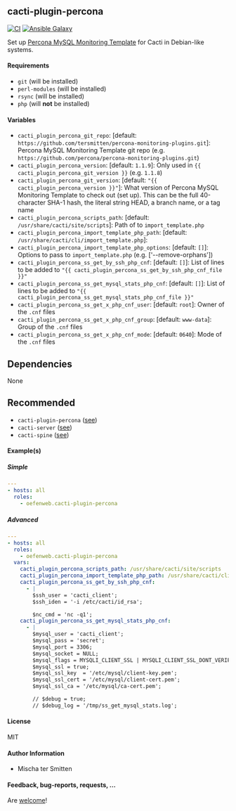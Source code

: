 ## cacti-plugin-percona

[![CI](https://github.com/Oefenweb/ansible-cacti-plugin-percona/workflows/CI/badge.svg)](https://github.com/Oefenweb/ansible-cacti-plugin-percona/actions?query=workflow%3ACI)
[![Ansible Galaxy](http://img.shields.io/badge/ansible--galaxy-cacti--plugin--percona-blue.svg)](https://galaxy.ansible.com/Oefenweb/cacti_plugin_percona)

Set up [Percona MySQL Monitoring Template](https://www.percona.com/doc/percona-monitoring-plugins/1.0/cacti/mysql-templates.html) for Cacti in Debian-like systems.

#### Requirements

* `git` (will be installed)
* `perl-modules` (will be installed)
* `rsync` (will be installed)
* `php` (will **not** be installed)

#### Variables

* `cacti_plugin_percona_git_repo`: [default: `https://github.com/tersmitten/percona-monitoring-plugins.git`]: Percona MySQL Monitoring Template git repo (e.g. `https://github.com/percona/percona-monitoring-plugins.git`)
* `cacti_plugin_percona_version`: [default: `1.1.9`]: Only used in `{{ cacti_plugin_percona_git_version }}` (e.g. `1.1.8`)
* `cacti_plugin_percona_git_version`: [default: `"{{ cacti_plugin_percona_version }}"`]: What version of Percona MySQL Monitoring Template to check out (set up). This can be the full 40-character SHA-1 hash, the literal string HEAD, a branch name, or a tag name
* `cacti_plugin_percona_scripts_path`: [default: `/usr/share/cacti/site/scripts`]: Path of to `import_template.php`
* `cacti_plugin_percona_import_template_php_path`: [default: `/usr/share/cacti/cli/import_template.php`]:
* `cacti_plugin_percona_import_template_php_options`: [default: `[]`]: Options to pass to `import_template.php` (e.g. ['--remove-orphans'])
* `cacti_plugin_percona_ss_get_by_ssh_php_cnf`: [default: `[]`]: List of lines to be added to `"{{ cacti_plugin_percona_ss_get_by_ssh_php_cnf_file }}"`
* `cacti_plugin_percona_ss_get_mysql_stats_php_cnf`: [default: `[]`]: List of lines to be added to `"{{ cacti_plugin_percona_ss_get_mysql_stats_php_cnf_file }}"`
* `cacti_plugin_percona_ss_get_x_php_cnf_user`: [default: `root`]: Owner of the `.cnf` files
* `cacti_plugin_percona_ss_get_x_php_cnf_group`: [default: `www-data`]: Group of the `.cnf` files
* `cacti_plugin_percona_ss_get_x_php_cnf_mode`: [default: `0640`]: Mode of the `.cnf` files

## Dependencies

None

## Recommended

* `cacti-plugin-percona` ([see](https://github.com/Oefenweb/ansible-cacti-plugin-percona))
* `cacti-server` ([see](https://github.com/Oefenweb/ansible-cacti-server))
* `cacti-spine` ([see](https://github.com/Oefenweb/ansible-cacti-spine))

#### Example(s)

##### Simple

```yaml
---
- hosts: all
  roles:
    - oefenweb.cacti-plugin-percona
```

##### Advanced

```yaml
---
- hosts: all
  roles:
    - oefenweb.cacti-plugin-percona
  vars:
    cacti_plugin_percona_scripts_path: /usr/share/cacti/site/scripts
    cacti_plugin_percona_import_template_php_path: /usr/share/cacti/cli/import_template.php
    cacti_plugin_percona_ss_get_by_ssh_php_cnf:
      - |
        $ssh_user = 'cacti_client';
        $ssh_iden = '-i /etc/cacti/id_rsa';

        $nc_cmd = 'nc -q1';
    cacti_plugin_percona_ss_get_mysql_stats_php_cnf:
      - |
        $mysql_user = 'cacti_client';
        $mysql_pass = 'secret';
        $mysql_port = 3306;
        $mysql_socket = NULL;
        $mysql_flags = MYSQLI_CLIENT_SSL | MYSQLI_CLIENT_SSL_DONT_VERIFY_SERVER_CERT;
        $mysql_ssl = true;
        $mysql_ssl_key  = '/etc/mysql/client-key.pem';
        $mysql_ssl_cert = '/etc/mysql/client-cert.pem';
        $mysql_ssl_ca = '/etc/mysql/ca-cert.pem';

        // $debug = true;
        // $debug_log = '/tmp/ss_get_mysql_stats.log';
```

#### License

MIT

#### Author Information

* Mischa ter Smitten

#### Feedback, bug-reports, requests, ...

Are [welcome](https://github.com/Oefenweb/ansible-cacti-plugin-percona/issues)!
